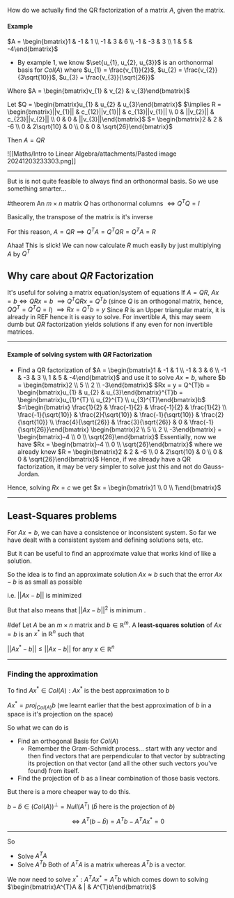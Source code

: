 How do we actually find the QR factorization of a matrix $A$, given the matrix.

####  Example 
$A = \begin{bmatrix}1 & -1 & 1 \\ -1 & 3 & 6 \\ -1 & -3 & 3 \\ 1 & 5 & -4\end{bmatrix}$

- By example 1, we know $\set{u_{1}, u_{2}, u_{3}}$ is an orthonormal basis for $Col(A)$ where $u_{1} = \frac{v_{1}}{2}$, $u_{2} = \frac{v_{2}}{3\sqrt{10}}$, $u_{3} = \frac{v_{3}}{\sqrt{26}}$

Where $A = \begin{bmatrix}v_{1} & v_{2} & v_{3}\end{bmatrix}$

Let $Q = \begin{bmatrix}u_{1} & u_{2} & u_{3}\end{bmatrix}$
$\implies R = \begin{bmatrix}||v_{1}|| & c_{12}||v_{1}||  & c_{13}||v_{1}|| \\ 0 & ||v_{2}|| & c_{23}||v_{2}|| \\ 0 & 0 & ||v_{3}||\end{bmatrix}$
$= \begin{bmatrix}2 & 2 & -6 \\ 0 & 2\sqrt{10} & 0 \\ 0 & 0 & \sqrt{26}\end{bmatrix}$

Then $A = QR$

![[Maths/Intro to Linear Algebra/attachments/Pasted image 20241203233303.png]]

---

But is is not quite feasible to always find an orthonormal basis. So we use something smarter...

#theorem An $m \times n$ matrix $Q$ has orthonormal columns $\iff Q^{T}Q = I$

Basically, the transpose of the matrix is it's inverse

For this reason, $A = QR \implies Q^{T}A = Q^{T}QR = Q^{T}A = R$

Ahaa! This is slick! We can now calculate $R$ much easily by just multiplying $A$ by $Q^{T}$

## Why care about $QR$ Factorization
It's useful for solving a matrix equation/system of equations
If $A = QR$, 
$Ax = b \iff QRx = b$
$\implies Q^{T}QRx = Q^{T}b$ (since $Q$ is an orthogonal matrix, hence, $QQ^{T}=Q^{T}Q=I$)
$\implies Rx = Q^{T}b=y$
Since $R$ is an Upper triangular matrix, it is already in REF hence it is easy to solve.
For invertible $A$, this may seem dumb but $QR$ factorization yields solutions if any even for non invertible matrices. 

---
#### Example of solving system with $QR$ Factorization

- Find a QR factorization of $A = \begin{bmatrix}1 & -1 & 1 \\ -1 & 3 & 6 \\ -1 & -3 & 3 \\ 1 & 5 & -4\end{bmatrix}$ and use it to solve $Ax = b$, where $b = \begin{bmatrix}2 \\ 5 \\ 2 \\ -3\end{bmatrix}$
 $Rx = y = Q^{T}b = \begin{bmatrix}u_{1} & u_{2} & u_{3}\end{bmatrix}^{T}b = \begin{bmatrix}u_{1}^{T} \\ u_{2}^{T} \\ u_{3}^{T}\end{bmatrix}b$
$=\begin{bmatrix} \frac{1}{2} & \frac{-1}{2} & \frac{-1}{2} & \frac{1}{2} \\ \frac{-1}{\sqrt{10}} & \frac{2}{\sqrt{10}} & \frac{-1}{\sqrt{10}} & \frac{2}{\sqrt{10}} \\ \frac{4}{\sqrt{26}} & \frac{3}{\sqrt{26}} & 0 & \frac{-1}{\sqrt{26}}\end{bmatrix} \begin{bmatrix}2 \\ 5 \\ 2 \\ -3\end{bmatrix} = \begin{bmatrix}-4 \\ 0 \\ \sqrt{26}\end{bmatrix}$
Essentially, now we have $Rx = \begin{bmatrix}-4 \\ 0 \\ \sqrt{26}\end{bmatrix}$
where we already knew $R = \begin{bmatrix}2 & 2 & -6 \\ 0 & 2\sqrt{10} & 0 \\ 0 & 0 & \sqrt{26}\end{bmatrix}$
Hence, if we already have a QR factorization, it may be very simpler to solve just this and not do Gauss-Jordan.

Hence, solving $Rx = c$ we get $x = \begin{bmatrix}1 \\ 0 \\ 1\end{bmatrix}$

---

## Least-Squares problems

For $Ax=b$, we can have a consistence or inconsistent system.
So far we have dealt with a consistent system and defining solutions sets, etc.

But it can be useful to find an approximate value that works kind of like a solution. 

So the idea is to find an approximate solution $Ax \approx b$ such that the error $Ax-b$ is as small as possible

i.e. $||Ax-b||$ is minimized

But that also means that $||Ax-b||^{2}$ is minimum .

#def Let $A$ be an $m \times n$ matrix and $b \in \mathbb{R}^{m}$. A **least-squares solution** of $Ax=b$ is an $x^{*}$ in $\mathbb{R}^{n}$ such that

$||Ax^{*}-b|| \leq ||Ax-b||$ for any $x \in \mathbb{R}^{n}$

---
### Finding the approximation 
To find $Ax^{*} \in Col(A): Ax^{*}$ is the best approximation to $b$

$Ax^{*} = proj_{Col(A)}b$
(we learnt earlier that the best approximation of $b$ in a space is it's projection on the space)

So what we can do is

- Find an orthogonal Basis for $Col(A)$
	- Remember the Gram-Schmidt process... start with any vector and then find vectors that are perpendicular to that vector by subtracting its projection on that vector (and all the other such vectors you've found) from itself.
- Find the projection of $b$ as a linear combination of those basis vectors.


But there is a more cheaper way to do this.

$b - \hat{b} \in (Col(A))^{\perp} = Null(A^{T})$
($\hat{b}$ here is the projection of $b$)

$$\iff A^{T}(b-\hat{b}) = A^{T}b - A^{T}Ax^{*} = 0$$


---
So
- Solve $A^{T}A$
- Solve $A^{T}b$
Both of $A^{T}A$ is a matrix whereas $A^{T}b$ is a vector.

We now need to solve $x^{*} : A^{T}Ax^{*} = A^{T}b$
which comes down to solving $\begin{bmatrix}A^{T}A  &  |  &  A^{T}b\end{bmatrix}$
